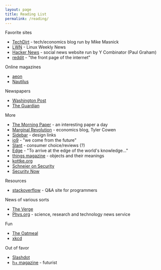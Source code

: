 ```yaml
---
layout: page
title: Reading List
permalink: /reading/
---
```


Favorite sites

* [TechDirt](https://www.techdirt.com) - tech/economics blog run by Mike Masnick
* [LWN](http://lwn.net/) - Linux Weekly News
* [Hacker News](https://news.ycombinator.com/) - social news website run by Y Combinator (Paul Graham)
* [reddit](http://www.reddit.com/) - "the front page of the internet"

Online magazines

* [aeon](http://aeon.co/magazine/)
* [Nautilus](http://nautil.us/)

Newspapers

* [Washington Post](https://www.washingtonpost.com/)
* [The Guardian](http://www.theguardian.com/)

More

* [The Morning Paper](http://blog.acolyer.org/) - an interesting paper a day
* [Marginal Revolution](http://marginalrevolution.com/) - economics blog, Tyler Cowen
* [Sidebar](http://sidebar.io/) - design links
* [io9](http://io9.com/) - "we come from the future"
* [Slant](http://www.slant.co/) - consumer choice/reviews (?)
* [Edge](http://edge.org/) - "To arrive at the edge of the world's knowledge..."
* [things magazine](http://www.thingsmagazine.net/) - objects and their meanings
* [kottke.org](http://www.kottke.org/)
* [Schneier on Security](https://www.schneier.com/)
* [Security Now](https://www.grc.com/securitynow.htm)

Resources

* [stackoverflow](http://stackoverflow.com/) - Q&A site for programmers

News of various sorts

* [The Verge](http://www.theverge.com/)
* [Phys.org](http://phys.org/) - science, research and technology news service

Fun

* [The Oatmeal](http://theoatmeal.com/)
* [xkcd](http://xkcd.com/)

Out of favor

* [Slashdot](http://slashdot.org/)
* [h+ magazine](http://hplusmagazine.com/) - futurist

